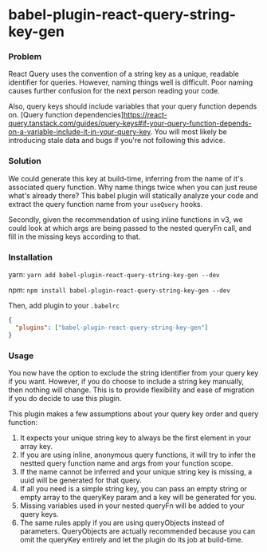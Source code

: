 # babel-plugin-react-query-string-key-gen

### Problem

React Query uses the convention of a string key as a unique, readable identifier for queries. However, naming things well is difficult.
Poor naming causes further confusion for the next person reading your code.

Also, query keys should include variables that your query function depends on. [Query function dependencies]https://react-query.tanstack.com/guides/query-keys#if-your-query-function-depends-on-a-variable-include-it-in-your-query-key. You will most likely be introducing stale data and bugs if you're not
following this advice.

### Solution

We could generate this key at build-time, inferring from the name of it's associated query function. Why name things twice when you can just
reuse what's already there? This babel plugin will statically analyze your code and extract the query function name from your `useQuery` hooks.

Secondly, given the recommendation of using inline functions in v3, we could look at which args are being passed to the nested queryFn call,
and fill in the missing keys according to that.

### Installation

yarn:
`yarn add babel-plugin-react-query-string-key-gen --dev`

npm:
`npm install babel-plugin-react-query-string-key-gen --dev`

Then, add plugin to your `.babelrc`

```json
{
  "plugins": ["babel-plugin-react-query-string-key-gen"]
}
```

### Usage

You now have the option to exclude the string identifier from your query key if you want.
However, if you do choose to include a string key manually, then nothing will change.
This is to provide flexibility and ease of migration if you do decide to use this plugin.

This plugin makes a few assumptions about your query key order and query function:

1. It expects your unique string key to always be the first element in your array key.
2. If you are using inline, anonymous query functions, it will try to infer the nestted query function name and args from your function scope.
3. If the name cannot be inferred and your unique string key is missing, a uuid will be generated for that query.
4. If all you need is a simple string key, you can pass an empty string or empty array to the queryKey param and a key will be generated for you.
5. Missing variables used in your nested queryFn will be added to your query keys.
6. The same rules apply if you are using queryObjects instead of parameters. QueryObjects are actually recommended because you can omit the queryKey entirely and let the plugin do its job at build-time.
